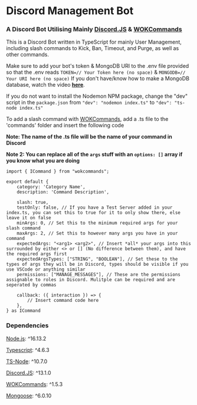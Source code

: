# Discord Management Bot
### A Discord Bot Utilising Mainly [Discord.JS](https://github.com/DiscordJS/Discord.JS) & [WOKCommands](https://github.com/AlexzanderFlores/WOKCommands)

This is a Discord Bot written in TypeScript for mainly User Management, including slash commands to Kick, Ban, Timeout, and Purge, as well as other commands.

Make sure to add your bot's token & MongoDB URI to the .env file provided so that the .env reads `TOKEN=// Your Token here (no space)` & `MONGODB=// Your URI here (no space)`
If you don't have/know how to make a MongoDB database, watch the video [__here__](https://www.youtube.com/watch?v=a3Gz_7KEJkQ).

If you do not want to install the Nodemon NPM package, change the "dev" script in the `package.json` from `"dev": "nodemon index.ts"` to `"dev": "ts-node index.ts"`

To add a slash command with [WOKCommands](https://github.com/AlexzanderFlores/WOKCommands), add a .ts file to the 'commands' folder and insert the following code

**Note: The name of the .ts file will be the name of your command in Discord**

**Note 2: You can replace all of the `args` stuff with an `options: []` array if you know what you are doing**
```
import { ICommand } from "wokcommands";

export default {
    category: 'Category Name',
    description: 'Command Description',

    slash: true,
    testOnly: false, // If you have a Test Server added in your index.ts, you can set this to true for it to only show there, else leave it on false
    minArgs: 0, // Set this to the minimum required args for your slash command
    maxArgs: 2, // Set this to however many args you have in your command
    expectedArgs: "<arg1> <arg2>", // Insert *all* your args into this surrounded by either <> or [] (No difference between them), and have the required args first
    expectedArgsTypes: ["STRING", "BOOLEAN"], // Set these to the types of args they will be in Discord, types should be visible if you use VSCode or anything similar
    permissions: ["MANAGE_MESSAGES"], // These are the permissions assignable to roles in Discord. Mulitple can be required and are seperated by commas

    callback: ({ interaction }) => {
        // Insert command code here
    },
} as ICommand
```

### Dependencies
[Node.js](https://nodejs.org/en/download/): ^16.13.2

[Typescript](https://www.npmjs.com/package/typescript): ^4.6.3

[TS-Node](https://www.npmjs.com/package/ts-node): ^10.7.0

[Discord.JS](https://www.npmjs.com/package/discord.js): ^13.1.0

[WOKCommands](https://www.npmjs.com/package/wokcommands): ^1.5.3

[Mongoose](https://www.npmjs.com/package/mongoose): ^6.0.10

